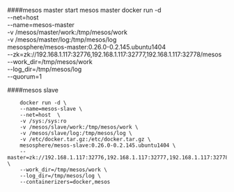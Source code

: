 ####mesos master
        start mesos master 
        docker run -d \
        --net=host \
        --name=mesos-master \
        -v /mesos/master/work:/tmp/mesos/work \
        -v /mesos/master/log:/tmp/mesos/log \
        mesosphere/mesos-master:0.26.0-0.2.145.ubuntu1404 \
        --zk=zk://192.168.1.117:32776,192.168.1.117:32777,192.168.1.117:32778/mesos \
        --work_dir=/tmp/mesos/work  \
        --log_dir=/tmp/mesos/log \
        --quorum=1 


####mesos slave

        docker run -d \
        --name=mesos-slave \
        --net=host  \
        -v /sys:/sys:ro
        -v /mesos/slave/work:/tmp/mesos/work \
        -v /mesos/slave/log:/tmp/mesos/log \
        -v /etc/docker.tar.gz:/etc/docker.tar.gz \
        mesosphere/mesos-slave:0.26.0-0.2.145.ubuntu1404 \
        --master=zk://192.168.1.117:32776,192.168.1.117:32777,192.168.1.117:32778/mesos \
        --work_dir=/tmp/mesos/work \
        --log_dir=/tmp/mesos/log \
        --containerizers=docker,mesos


